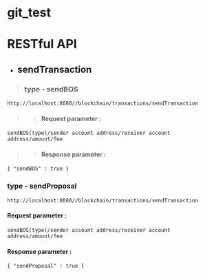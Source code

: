# git_test

# RESTful API

- ## sendTransaction

> ### type - sendBOS

```
http://localhost:8080//blockchain/transactions/sendTransaction
```
>> #### Request parameter :
```
sendBOS(type)/sender account address/receiver account address/amount/fee
```
>> #### Response parameter :
```
{ "sendBOS" : true }
```

### type - sendProposal

```
http://localhost:8080//blockchain/transactions/sendTransaction
```
#### Request parameter :
```
sendBOS(type)/sender account address/receiver account address/amount/fee
```
#### Response parameter :
```
{ "sendProposal" : true }
```